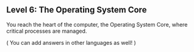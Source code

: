 ## Level 6: The Operating System Core

You reach the heart of the computer, the Operating System Core, where critical processes are managed.

 ( You can add answers in other languages as well! )